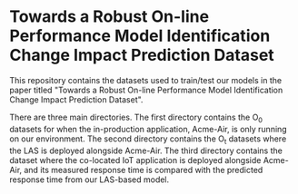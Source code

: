 # Towards a Robust On-line Performance Model Identification Change Impact Prediction Dataset

This repository contains the datasets used to train/test our models in the paper titled "Towards a Robust On-line Performance Model Identification Change Impact Prediction Dataset". 

There are three main directories. The first directory contains the O<sub>0</sub> datasets for when the in-production application, Acme-Air, is only running on our environment. The second directory contains the O<sub>t</sub> datasets where the LAS is deployed alongside Acme-Air. The third directory contains the dataset where the co-located IoT application is deployed alongside Acme-Air, and its measured response time is compared with the predicted response time from our LAS-based model.
